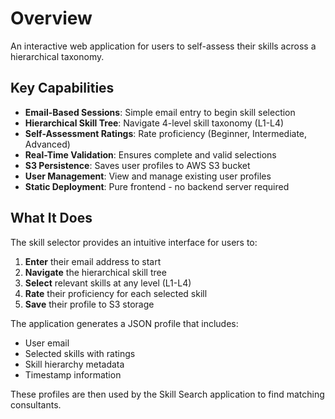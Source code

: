# Overview

An interactive web application for users to self-assess their skills across a hierarchical taxonomy.

## Key Capabilities

- **Email-Based Sessions**: Simple email entry to begin skill selection
- **Hierarchical Skill Tree**: Navigate 4-level skill taxonomy (L1-L4)
- **Self-Assessment Ratings**: Rate proficiency (Beginner, Intermediate, Advanced)
- **Real-Time Validation**: Ensures complete and valid selections
- **S3 Persistence**: Saves user profiles to AWS S3 bucket
- **User Management**: View and manage existing user profiles
- **Static Deployment**: Pure frontend - no backend server required

## What It Does

The skill selector provides an intuitive interface for users to:

1. **Enter** their email address to start
2. **Navigate** the hierarchical skill tree
3. **Select** relevant skills at any level (L1-L4)
4. **Rate** their proficiency for each selected skill
5. **Save** their profile to S3 storage

The application generates a JSON profile that includes:
- User email
- Selected skills with ratings
- Skill hierarchy metadata
- Timestamp information

These profiles are then used by the Skill Search application to find matching consultants.
